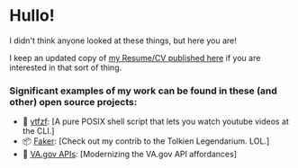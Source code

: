 # Hullo!

I didn't think anyone looked at these things, but here you are!

I keep an updated copy of [my Resume/CV published here](resume.pdf) if you are interested in that sort of thing.

### Significant examples of my work can be found in these (and other) open source projects:
- 🎥 [ytfzf](https://github.com/pystardust/ytfzf): [A pure POSIX shell script that lets you watch youtube videos at the CLI.]
- 📦 [Faker](https://github.com/faker-ruby/faker): [Check out my contrib to the Tolkien Legendarium. LOL.]
- 🧪 [VA.gov APIs](https://github.com/department-of-veterans-affairs/vets-api): [Modernizing the VA.gov API affordances]



